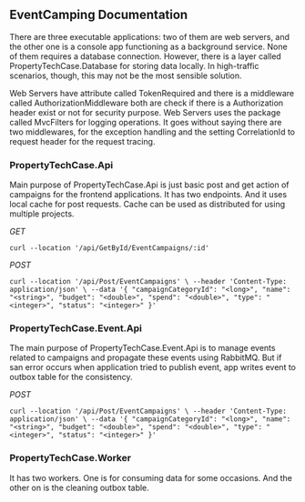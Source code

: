 <h2>EventCamping Documentation</h2>

There are three executable applications: two of them are web servers, and the other one is a console app functioning as a background service. None of them requires a database connection. However, there is a layer called PropertyTechCase.Database for storing data locally. In high-traffic scenarios, though, this may not be the most sensible solution.

Web Servers have attribute called TokenRequired and there is a middleware called AuthorizationMiddleware both are check if there is a Authorization header exist or not for security purpose. Web Servers uses the package called MvcFilters for logging operations.
It goes without saying there are two middlewares, for the exception handling and the setting CorrelationId to request header for the request tracing.

<h3>PropertyTechCase.Api</h3>
Main purpose of PropertyTechCase.Api is just basic post and get action of campaigns for the frontend applications. It has two endpoints. And it uses local cache for post requests. Cache can be used as distributed for using multiple projects.

*GET*

`curl --location '/api/GetById/EventCampaigns/:id'`

*POST*

`curl --location '/api/Post/EventCampaigns' \
--header 'Content-Type: application/json' \
--data '{
"campaignCategoryId": "<long>",
"name": "<string>",
"budget": "<double>",
"spend": "<double>",
"type": "<integer>",
"status": "<integer>"
}'`


<h3>PropertyTechCase.Event.Api</h3>
The main purpose of PropertyTechCase.Event.Api is to manage events related to campaigns and propagate these events using RabbitMQ. But if san error occurs when application tried to publish event, app writes event to outbox table for the consistency.

*POST*

`curl --location '/api/Post/EventCampaigns' \
--header 'Content-Type: application/json' \
--data '{
"campaignCategoryId": "<long>",
"name": "<string>",
"budget": "<double>",
"spend": "<double>",
"type": "<integer>",
"status": "<integer>"
}'`

<h3>PropertyTechCase.Worker</h3>
It has two workers. One is for consuming data for some occasions. And the other on is the cleaning outbox table.